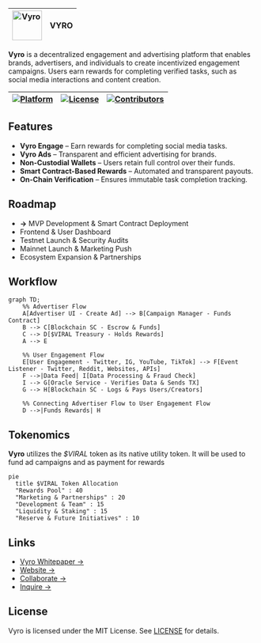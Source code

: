 | <img src="https://vyro-xyz.github.io/assets/vyro-small.png" alt="Vyro" width="60"> | VYRO |
|---|---|


**Vyro** is a decentralized engagement and advertising platform that enables brands, advertisers, and individuals to create incentivized engagement campaigns. Users earn rewards for completing verified tasks, such as social media interactions and content creation.

| [![Platform](https://img.shields.io/badge/Platform-Coming_Soon-blue?style=flat-square&logo=ethereum)]([https://](https://ethereum.org/en/developers/docs/evm/))  | [![License](https://img.shields.io/github/license/mtcxdev/AbstraNet?style=flat-square)](LICENSE)  | [![Contributors](https://img.shields.io/github/contributors/vyro-xyz/vyro?style=flat-square)](https://github.com/vyro-xyz/vyro/graphs/contributors) |
|---|---|---|

## Features
- **Vyro Engage** – Earn rewards for completing social media tasks.
- **Vyro Ads** – Transparent and efficient advertising for brands.
- **Non-Custodial Wallets** – Users retain full control over their funds.
- **Smart Contract-Based Rewards** – Automated and transparent payouts.
- **On-Chain Verification** – Ensures immutable task completion tracking.

## Roadmap
-  **->** MVP Development & Smart Contract Deployment
-  Frontend & User Dashboard
-  Testnet Launch & Security Audits
-  Mainnet Launch & Marketing Push
-  Ecosystem Expansion & Partnerships

## Workflow
```mermaid
graph TD;
    %% Advertiser Flow
    A[Advertiser UI - Create Ad] --> B[Campaign Manager - Funds Contract]
    B --> C[Blockchain SC - Escrow & Funds]
    C --> D[$VIRAL Treasury - Holds Rewards]
    A --> E

    %% User Engagement Flow
    E[User Engagement - Twitter, IG, YouTube, TikTok] --> F[Event Listener - Twitter, Reddit, Websites, APIs]
    F -->|Data Feed| I[Data Processing & Fraud Check]
    I --> G[Oracle Service - Verifies Data & Sends TX]
    G --> H[Blockchain SC - Logs & Pays Users/Creators]

    %% Connecting Advertiser Flow to User Engagement Flow
    D -->|Funds Rewards| H

```

## Tokenomics

**Vyro** utilizes the _$VIRAL_ token as its native utility token. It will be used to fund ad campaigns and as payment for rewards


```mermaid
pie
  title $VIRAL Token Allocation
  "Rewards Pool" : 40
  "Marketing & Partnerships" : 20
  "Development & Team" : 15
  "Liquidity & Staking" : 15
  "Reserve & Future Initiatives" : 10

```


## Links
- [Vyro Whitepaper ->](https://vyro-xyz.github.io/assets/vyro-whitepaper-and-tokenomics.pdf)
- [Website ->](https://vyro-xyz.github.io)
- [Collaborate ->](https://discord.com/users/mtcxdev)
- [Inquire ->](mailto:toogun.io@gmail.com)

## License
Vyro is licensed under the MIT License. See [LICENSE](LICENSE) for details.
